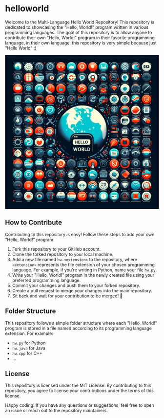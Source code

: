 # helloworld

Welcome to the Multi-Language Hello World Repository! This repository is dedicated to showcasing the "Hello, World!" program written in various programming languages. The goal of this repository is to allow anyone to contribute their own "Hello, World!" program in their favorite programming language, in their own language.
this repository is very simple because just "Hello World" :)

![Hello World](helloworldgithub.jpeg)

## How to Contribute

Contributing to this repository is easy! Follow these steps to add your own "Hello, World!" program:

1. Fork this repository to your GitHub account.
2. Clone the forked repository to your local machine.
3. Add a new file named `hw.<extension>` to the repository, where `<extension>` represents the file extension of your chosen programming language. For example, if you're writing in Python, name your file `hw.py`.
4. Write your "Hello, World!" program in the newly created file using your preferred programming language.
5. Commit your changes and push them to your forked repository.
6. Create a pull request to merge your changes into the main repository.
7. Sit back and wait for your contribution to be merged! 🎉

## Folder Structure

This repository follows a simple folder structure where each "Hello, World!" program is stored in a file named according to its programming language extension. For example:

- `hw.py` for Python
- `hw.java` for Java
- `hw.cpp` for C++
- ...

## License

This repository is licensed under the MIT License. By contributing to this repository, you agree to license your contributions under the terms of this license.

Happy coding! If you have any questions or suggestions, feel free to open an issue or reach out to the repository maintainers.
